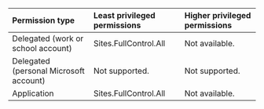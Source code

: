 |Permission type|Least privileged permissions|Higher privileged permissions|
|:---|:---|:---|
|Delegated (work or school account)|Sites.FullControl.All|Not available.|
|Delegated (personal Microsoft account)|Not supported.|Not supported.|
|Application|Sites.FullControl.All|Not available.|